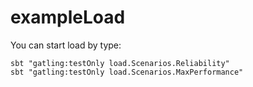 # exampleLoad
You can start load by type:
```
sbt "gatling:testOnly load.Scenarios.Reliability"
sbt "gatling:testOnly load.Scenarios.MaxPerformance"

```
